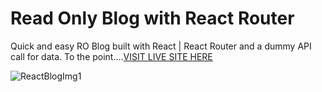 # Read Only Blog with React Router

Quick and easy RO Blog built with React | React Router and a dummy API call for data. 
To the point....[VISIT LIVE SITE HERE](https://www.google.com) 

![ReactBlogImg1](https://user-images.githubusercontent.com/85768337/214964659-1fdf1a72-0462-4361-bc54-9603ffb9fd91.png)

